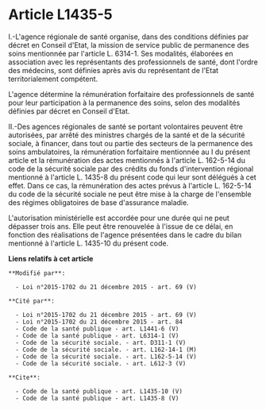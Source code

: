 # Article L1435-5

I.-L'agence régionale de santé organise, dans des conditions définies par décret en Conseil d'Etat, la mission de service
public de permanence des soins mentionnée par l'article L. 6314-1. Ses modalités, élaborées en association avec les
représentants des professionnels de santé, dont l'ordre des médecins, sont définies après avis du représentant de l'Etat
territorialement compétent. 

L'agence détermine la rémunération forfaitaire des professionnels de santé pour leur participation à la permanence des soins,
selon des modalités définies par décret en Conseil d'Etat. 

II.-Des agences régionales de santé se portant volontaires peuvent être autorisées, par arrêté des ministres chargés de la
santé et de la sécurité sociale, à financer, dans tout ou partie des secteurs de la permanence des soins ambulatoires, la
rémunération forfaitaire mentionnée au I du présent article et la rémunération des actes mentionnés à l'article L. 162-5-14
du code de la sécurité sociale par des crédits du fonds d'intervention régional mentionné à l'article L. 1435-8 du présent
code qui leur sont délégués à cet effet. Dans ce cas, la rémunération des actes prévus à l'article L. 162-5-14 du code de la
sécurité sociale ne peut être mise à la charge de l'ensemble des régimes obligatoires de base d'assurance maladie. 

L'autorisation ministérielle est accordée pour une durée qui ne peut dépasser trois ans. Elle peut être renouvelée à l'issue
de ce délai, en fonction des réalisations de l'agence présentées dans le cadre du bilan mentionné à l'article L. 1435-10 du
présent code.

**Liens relatifs à cet article**

	**Modifié par**:

	  - Loi n°2015-1702 du 21 décembre 2015 - art. 69 (V)

	**Cité par**:

	  - Loi n°2015-1702 du 21 décembre 2015 - art. 69 (V)
	  - Loi n°2015-1702 du 21 décembre 2015 - art. 84
	  - Code de la santé publique - art. L1441-6 (V)
	  - Code de la santé publique - art. L6314-1 (V)
	  - Code de la sécurité sociale. - art. D311-1 (V)
	  - Code de la sécurité sociale. - art. L162-14-1 (M)
	  - Code de la sécurité sociale. - art. L162-5-14 (V)
	  - Code de la sécurité sociale. - art. L612-3 (V)

	**Cite**:

	  - Code de la santé publique - art. L1435-10 (V)
	  - Code de la santé publique - art. L1435-8 (V)
